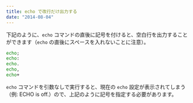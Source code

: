 ```yaml
---
title: echo で改行だけ出力する
date: "2014-08-04"
---
```


下記のように、`echo` コマンドの直後に記号を付けると、空白行を出力することができます（`echo` の直後にスペースを入れないことに注意）。

```bat
echo;
echo:
echo.
echo,
echo+
```

`echo` コマンドを引数なしで実行すると、現在の `echo` 設定が表示されてしまう（例: ECHO is off.）ので、上記のように記号を指定する必要があります。

